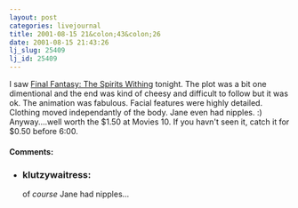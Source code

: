```yaml
---
layout: post
categories: livejournal
title: 2001-08-15 21&colon;43&colon;26
date: 2001-08-15 21:43:26
lj_slug: 25409
lj_id: 25409
---
```

I saw [Final Fantasy: The Spirits Withing](http://us.imdb.com/Title?0173840) tonight. The plot was a bit one dimentional and the end was kind of cheesy and difficult to follow but it was ok. The animation was fabulous. Facial features were highly detailed. Clothing moved independantly of the body. Jane even had nipples. :) Anyway....well worth the $1.50 at Movies 10. If you havn't seen it, catch it for $0.50 before 6:00.


<div id="comments"><h4>Comments:</h4><div class="lj-comments"><ul>
<li><h3>klutzywaitress: </h3>
<a id="comment-92"></a>
<p>of <i>course</i> Jane had nipples...</p>
</li>
</ul></div></div>
